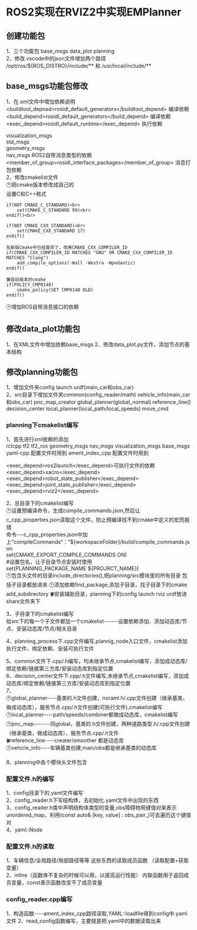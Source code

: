 # ROS2实现在RVIZ2中实现EMPlanner<br>
## 创建功能包<br>
1、三个功能包 base_msgs data_plot planning<br>
2、修改.vscode中的json文件增加两个路径 /opt/ros/${ROS_DISTRO}/include/** 和 /usr/local/include/**


## base_msgs功能包修改


1、在.xml文件中增加依赖说明<br>
  <buildtool_depned>rosidl_default_generators</buildtool_depend> 编译依赖<br>
  <build_depend>rosidl_default_generators</build_depend> 编译依赖<br>
  <exec_depend>rosidl_default_runtime</exec_depend> 执行依赖<br>

  <depend>visualization_msgs</depend> <br>
  <depend>std_msgs</depend> <br>
  <depend>geometry_msgs</depend> <br>
  <depend>nav_msgs</depend> ROS2自带消息类型的依赖<br>
  <member_of_group>rosidl_interface_packages</member_of_group> 消息打包依赖<br>
2、修改cmakelist文件<br>
🕐把cmake版本修改成自己的<br>
    设置C和C++格式<br>

    if(NOT CMAKE_C_STANDARD)<br>  
        set(CMAKE_C_STANDARD 99)<br>  
    endif()<br>

    if(NOT CMAKE_CXX_STANDARD)<br>  
        set(CMAKE_CXX_STANDARD 17)  
    endif()  

    在新版Cmake中已经废弃了，改用CMAKE_CXX_COMPILER_ID  
    if(CMAKE_CXX_COMPILER_ID MATCHES "GNU" OR CMAKE_CXX_COMPILER_ID MATCHES "Clang")  
        add_compile_options(-Wall -Wextra -Wpedantic)  
    endif()  

    兼容旧版本的cmake  
    if(POLICY_CMP0148)  
        cmake_policy(SET CMP0148 OLD)  
    endif()  
🕑增加ROS自带消息接口的依赖<br>


## 修改data_plot功能包  
1、在XML文件中增加依赖base_msgs
2、修改data_plot.py文件，添加节点的基本结构


## 修改planning功能包<br>
1、增加文件夹config launch urdf(main_car和obs_car)<br>
2、src目录下增加文件夹common(config_reader/math) vehicle_info(main_car和obs_car)<bar>
pnc_map_creator global_planner(global_normal) reference_line() decision_center local_planner(local_path/local_speeds) move_cmd<br>
### planning下cmakelist编写<br>
1、首先进行xml依赖的添加<br>
<depend>rclcpp</depend>
  <depend>tf2</depend>
  <depend>tf2_ros</depend>
  <depend>geometry_msgs</depend>
  <depend>nav_msgs</depend>
  <depend>visualization_msgs</depend>
  <depend>base_msgs</depend>
  <depend>yaml-cpp</depend> 配置文件时用到
  <depend>ament_index_cpp</depend> 配置文件时用到

  <exec_depend>ros2launch</exec_depend>可执行文件的依赖
  <exec_depend>xacro</exec_depend>
  <exec_depend>robot_state_publisher</exec_depend>
  <exec_depend>joint_state_publisher</exec_depend>
  <exec_depend>rviz2</exec_depend>

2、总目录下的cmakelist编写<br>
🕐设置预编译命令，生成compile_commands.json,然后让c_cpp_properties.json读取这个文件，防止预编译找不到cmake中定义的宏而报错<br>
命令---c_cpp_properties.json中加上"compileCommands“：”${workspaceFolder}/build/compile_commands.json<br>
set(CMAKE_EXPORT_COMPILE_COMMANDS ON)<br>
#设置包名，让子目录节点安装时使用<br>
set(PLANNING_PACKAGE_NAME ${PROJRCT_NAME})<br>
🕑包含头文件的目录include_directories(),把planning/src模块里的所有目录 包括子目录都放进来
🕒添加依赖find_package,添加子目录，找子目录下的cmake add_subdirectory
🍀安装辅助目录，planning下的config launch rviz urdf放进share文件夹下

3、子目录下的cmakelist编写<br>
给src下的每一个子文件都加一个cmakelist------设置依赖添加、添加动态库/节点、安装动态库/节点/相关目录<br>

4、planning_process下.cpp文件编写,plannig_node入口文件，cmakelist添加执行文件、绑定依赖、安装可执行文件

5、common文件下.cpp/.h编写，均未继承节点,cmakelist编写，添加成动态库/绑定依赖/链接第三方库/安装动态库到指定位置<br>
6、decision_center文件下.cpp/.h文件编写,未继承节点,cmakelist编写，添加成动态库/绑定依赖/链接第三方库/安装动态库到指定位置<br>
7、<br>
🕐global_planner----基类的.h文件创建，noraml.h/.cpp文件创建（继承基类，做成动态库），服务节点.cpp/.h文件创建(可执行文件),cmakelist编写<br>
🕑local_planner----path/speeds/combiner都做成动态库，cmakelist编写<br>
🕒pnc_map-------同global，基类的.h文件创建，两种道路类型.h/.cpp文件创建（继承基类，做成动态库），服务节点.cpp/.h文件<br>
🍀reference_line----creater/smoother 都是动态库<br>
🕔vehicle_info----车辆基类创建,main/obs都是继承基类的动态库<br>

8、planning中各个模块头文件包含

### 配置文件.h的编写
1、config目录下的.yaml文件编写<br>
2、config_reader.h下写结构体，去初始化.yaml文件中出现的东西<br>
3、config_reader.h类中声明结构体类型的变量,obs障碍物用键值对来表示unordered_map，利用(const auto& [key, value] : obs_pair_)可去遍历这个键值对<br>
4、yaml::Node 

### 配置文件.h的读取
1、车辆信息/全局路径/局部路径等等 这些东西的读取成员函数 （读取配置+获取变量）<br>
2、inline（函数体不复杂的时候可以用，以提高运行性能） 内联函数用于返回成员变量，const表示函数改变不了成员变量<br>

### config_reader.cpp编写
1、构造函数----ament_index_cpp路径读取,YAML::loadfile得到config中.yaml文件
2、read_config函数编写，主要就是把.yaml中的数据读取出来